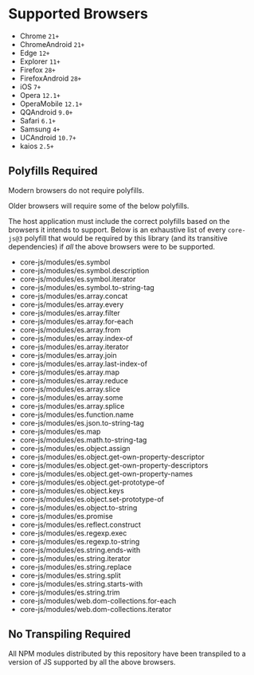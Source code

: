 # Supported Browsers

- Chrome `21+`
- ChromeAndroid `21+`
- Edge `12+`
- Explorer `11+`
- Firefox `28+`
- FirefoxAndroid `28+`
- iOS `7+`
- Opera `12.1+`
- OperaMobile `12.1+`
- QQAndroid `9.0+`
- Safari `6.1+`
- Samsung `4+`
- UCAndroid `10.7+`
- kaios `2.5+`

## Polyfills Required

Modern browsers do not require polyfills.

Older browsers will require some of the below polyfills.

The host application must include the correct polyfills based on the browsers it intends to support. Below is an exhaustive list of every `core-js@3` polyfill that would be required by this library (and its transitive dependencies) if _all_ the above browsers were to be supported.

- core-js/modules/es.symbol
- core-js/modules/es.symbol.description
- core-js/modules/es.symbol.iterator
- core-js/modules/es.symbol.to-string-tag
- core-js/modules/es.array.concat
- core-js/modules/es.array.every
- core-js/modules/es.array.filter
- core-js/modules/es.array.for-each
- core-js/modules/es.array.from
- core-js/modules/es.array.index-of
- core-js/modules/es.array.iterator
- core-js/modules/es.array.join
- core-js/modules/es.array.last-index-of
- core-js/modules/es.array.map
- core-js/modules/es.array.reduce
- core-js/modules/es.array.slice
- core-js/modules/es.array.some
- core-js/modules/es.array.splice
- core-js/modules/es.function.name
- core-js/modules/es.json.to-string-tag
- core-js/modules/es.map
- core-js/modules/es.math.to-string-tag
- core-js/modules/es.object.assign
- core-js/modules/es.object.get-own-property-descriptor
- core-js/modules/es.object.get-own-property-descriptors
- core-js/modules/es.object.get-own-property-names
- core-js/modules/es.object.get-prototype-of
- core-js/modules/es.object.keys
- core-js/modules/es.object.set-prototype-of
- core-js/modules/es.object.to-string
- core-js/modules/es.promise
- core-js/modules/es.reflect.construct
- core-js/modules/es.regexp.exec
- core-js/modules/es.regexp.to-string
- core-js/modules/es.string.ends-with
- core-js/modules/es.string.iterator
- core-js/modules/es.string.replace
- core-js/modules/es.string.split
- core-js/modules/es.string.starts-with
- core-js/modules/es.string.trim
- core-js/modules/web.dom-collections.for-each
- core-js/modules/web.dom-collections.iterator

## No Transpiling Required

All NPM modules distributed by this repository have been transpiled to a version of JS supported by all the above browsers.
